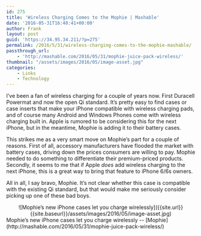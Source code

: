 ```yaml
---
id: 275
title: 'Wireless Charging Comes to the Mophie | Mashable'
date: '2016-05-31T16:40:41+00:00'
author: Frank
layout: post
guid: 'https://34.95.34.211/?p=275'
permalink: /2016/5/31/wireless-charging-comes-to-the-mophie-mashable/
passthrough_url:
    - 'http://mashable.com/2016/05/31/mophie-juice-pack-wireless/'
thumbnail: "/assets/images/2016/05/image-asset.jpg"
categories:
    - Links
    - Technology
---
```


I’ve been a fan of wireless charging for a couple of years now. First Duracell Powermat and now the open Qi standard. It’s pretty easy to find cases or case inserts that make your iPhone compatible with wireless charging pads, and of course many Android and Windows Phones come with wireless charging built in. Apple is rumored to be considering this for the next iPhone, but in the meantime, Mophie is adding it to their battery cases.

This strikes me as a very smart move on Mophie’s part for a couple of reasons. First of all, accessory manufacturers have flooded the market with battery cases, driving down the prices consumers are willing to pay. Mophie needed to do something to differentiate their premium-priced products. Secondly, it seems to me that if Apple *does* add wireless charging to the next iPhone, this is a great way to bring that feature to iPhone 6/6s owners.

All in all, I say bravo, Mophie. It’s not clear whether this case is compatible with the existing Qi standard, but that would make me seriously consider picking up one of these bad boys.

<div markdown="1" style="text-align: center;">
![Mophie’s new iPhone cases let you charge wirelessly]({{site.url}}{{site.baseurl}}/assets/images/2016/05/image-asset.jpg)
</div>
Mophie’s new iPhone cases let you charge wirelessly -- [Mophie](http://mashable.com/2016/05/31/mophie-juice-pack-wireless/)